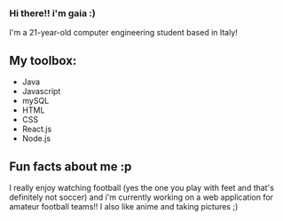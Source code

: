 ### Hi there!! i'm gaia :) 

I'm a 21-year-old computer engineering student based in Italy!

## My toolbox:
- Java
- Javascript
- mySQL
- HTML
- CSS
- React.js
- Node.js

## Fun facts about me :p 
I really enjoy watching football (yes the one you play with feet and that's definitely not soccer) and i'm currently working on a web application for amateur football teams!!
I also like anime and taking pictures ;)



<!--
**bbnogaia/bbnogaia** is a ✨ _special_ ✨ repository because its `README.md` (this file) appears on your GitHub profile.

Here are some ideas to get you started:

- 🔭 I’m currently working on ...
- 🌱 I’m currently learning ...
- 👯 I’m looking to collaborate on ...
- 🤔 I’m looking for help with ...
- 💬 Ask me about ...
- 📫 How to reach me: ...
- 😄 Pronouns: ...
- ⚡ Fun fact: ...
-->
